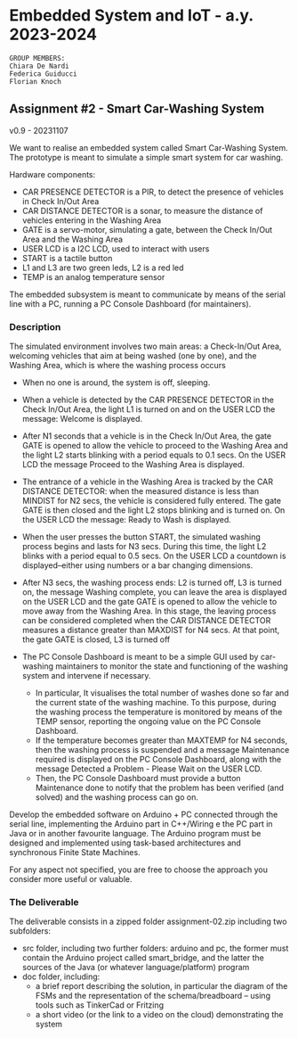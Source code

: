 # Embedded System and IoT  - a.y. 2023-2024

```
GROUP MEMBERS: 
Chiara De Nardi
Federica Guiducci
Florian Knoch
```

## Assignment #2 - Smart Car-Washing System
v0.9 - 20231107


We want to realise an embedded system called Smart Car-Washing System. The prototype  is meant to simulate a simple smart system for car washing.


Hardware components:
+ CAR PRESENCE DETECTOR is a PIR, to detect the presence of vehicles in Check In/Out Area
+ CAR DISTANCE DETECTOR is a sonar, to measure the distance of vehicles entering in the Washing Area
+ GATE is a servo-motor, simulating a gate, between the Check In/Out Area and the Washing Area 
+ USER LCD is a I2C LCD, used to interact with users
+ START is a tactile button
+ L1 and L3 are two green leds, L2 is a red led
+ TEMP is an analog temperature sensor 

The embedded subsystem is meant to communicate by means of the serial line with a PC, running a PC Console Dashboard (for maintainers).

### Description

The simulated environment involves two main areas: 
a Check-In/Out Area, welcoming  vehicles that aim at being washed (one by one), and 
the Washing Area, which is where the washing process occurs

+ When no one is around, the system is off, sleeping.
+ When a vehicle is detected by the CAR PRESENCE DETECTOR in the Check In/Out Area, the light L1 is turned on and on the USER LCD the message: Welcome is displayed.
+ After N1 seconds that a vehicle is in the Check In/Out Area, the gate GATE is opened to allow the vehicle to proceed to the Washing Area and the light L2 starts blinking with a period equals to 0.1 secs.  On the USER LCD the message Proceed to the Washing Area is displayed.
+ The entrance of a vehicle in the Washing Area is tracked by the CAR DISTANCE DETECTOR: when the measured distance is less than MINDIST for N2 secs, the vehicle is considered fully entered. The gate GATE is then closed and the light L2 stops blinking and is turned on.  On the USER LCD the message: Ready to Wash is displayed.
+ When the user presses the button START, the simulated washing process begins and lasts for N3 secs. During this time, the light L2 blinks with a period equal to 0.5 secs. On the USER LCD a countdown is displayed–either using numbers or a bar changing dimensions.
+ After N3 secs, the washing process ends: L2 is turned off, L3 is turned on, the message Washing complete, you can leave the area  is displayed on the USER LCD and the gate GATE is opened to allow the vehicle to move away from the Washing Area.  In this stage, the leaving process can be considered completed when the CAR DISTANCE DETECTOR measures a distance greater than MAXDIST for N4 secs. At that point, the gate GATE is closed, L3 is turned off

+ The PC Console Dashboard is meant to be a simple GUI used by car-washing maintainers  to monitor the state and functioning of the washing system and intervene if necessary. 
  + In particular, It visualises the total number of washes done so far and  the current state of the washing machine. To this purpose, during the washing process the temperature is monitored by means of the TEMP sensor, reporting  the ongoing value on the PC Console Dashboard. 
  + If the temperature becomes greater than MAXTEMP for N4 seconds, then the washing process  is suspended and a message Maintenance required is displayed on the PC Console Dashboard, along with the message  Detected a Problem - Please Wait on the USER LCD. 
  + Then, the PC Console Dashboard must provide a button Maintenance done to notify that the problem has been verified (and solved)  and the washing process can go on.



Develop the embedded software on Arduino + PC connected through the serial line, implementing the Arduino part in C++/Wiring e the PC part in Java or in another favourite language.  The Arduino program must be designed and implemented using task-based architectures and synchronous Finite State Machines.

For any aspect not specified, you are free to choose the approach you consider more useful or valuable.

### The Deliverable

The deliverable consists in a zipped folder assignment-02.zip including two subfolders:

* src folder, including two further folders: arduino and pc, the former must contain the Arduino project called smart_bridge, and the latter the sources of the Java (or whatever language/platform) program
* doc folder, including: 
    * a brief report describing the solution, in particular the diagram of the FSMs and the  representation of the schema/breadboard – using tools such as TinkerCad or Fritzing 
    * a short video (or the link to a video on the cloud) demonstrating the system
